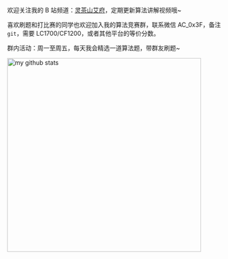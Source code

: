 欢迎关注我的 B 站频道：[灵茶山艾府](https://space.bilibili.com/206214)，定期更新算法讲解视频哦~

喜欢刷题和打比赛的同学也欢迎加入我的算法竞赛群，联系微信 AC_0x3F，备注 `git`，需要 LC1700/CF1200，或者其他平台的等价分数。

群内活动：周一至周五，每天我会精选一道算法题，带群友刷题~

<p align="left">
  <img src="https://github-readme-stats.vercel.app/api?username=EndlessCheng&show_icons=true&theme=tokyonight" alt="my github stats" width="450"/>&nbsp;
 <!-- <img src="https://github-readme-stats.vercel.app/api/top-langs/?username=EndlessCheng&layout=compact&theme=tokyonight" alt="languages" height="177"> -->
</p>

<!--
**EndlessCheng/EndlessCheng** is a ✨ _special_ ✨ repository because its `README.md` (this file) appears on your GitHub profile.

Here are some ideas to get you started:

- 🔭 I’m currently working on ...
- 🌱 I’m currently learning ...
- 👯 I’m looking to collaborate on ...
- 🤔 I’m looking for help with ...
- 💬 Ask me about ...
- 📫 How to reach me: ...
- 😄 Pronouns: ...
- ⚡ Fun fact: ...
-->

